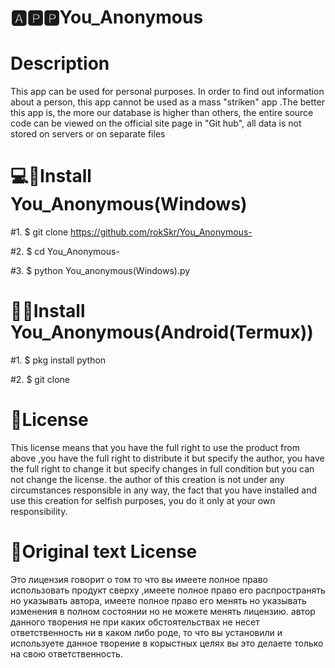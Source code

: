# 🅰🅿🅿You_Anonymous
# Description
This app can be used for personal purposes. In order to find out information about a person, this app cannot be used as a mass "striken" app .The better this app is, the more our database is higher than others, the entire source code can be viewed on the official site page in "Git hub", all data is not stored on servers or on separate files


# 💻💾Install You_Anonymous(Windows)

#1. $ git clone https://github.com/rokSkr/You_Anonymous-

#2. $ cd You_Anonymous-

#3. $ python You_anonymous(Windows).py

# 💾📱Install You_Anonymous(Android(Termux))
#1. $ pkg install python
 
 #2. $ git clone 

# 📃License
This license means that you have the full right to use the product from above ,you have the full right to distribute it but specify the author, you have the full right to change it but specify changes in full condition but you can not change the license. the author of this creation is not under any circumstances responsible in any way, the fact that you have installed and use this creation for selfish purposes, you do it only at your own responsibility.
# 📜Original text License
Это лицензия говорит о том то что вы имеете полное право использовать продукт сверху ,имеете полное право его распространять но указывать автора, имеете полное право его менять но указывать изменения в полном состоянии но не можете менять лицензию. автор данного творения не при каких обстоятельствах не несет ответственность ни в каком либо роде, то что вы установили и используете данное творение в корыстных целях вы это делаете только на свою ответственность.  
